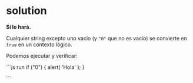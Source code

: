 # solution

**Sí lo hará.**

Cualquier string excepto uno vacío \(y `"0"` que no es vacío\) se convierte en `true` en un contexto lógico.

Podemos ejecutar y verificar:

\`\`\`js run if \("0"\) { alert\( 'Hola' \); }

\`\`\`

